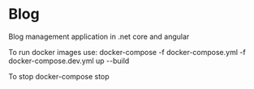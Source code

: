 # Blog

Blog management application in .net core and angular

To run docker images use:
docker-compose -f docker-compose.yml -f docker-compose.dev.yml up --build

To stop
docker-compose stop
